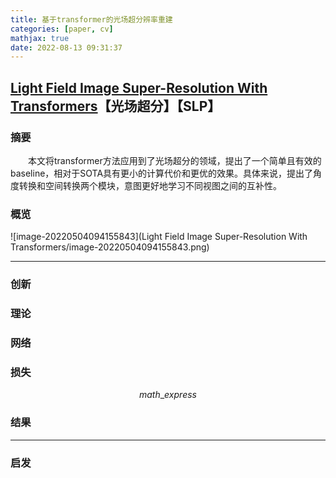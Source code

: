 ```yaml
---
title: 基于transformer的光场超分辨率重建
categories: [paper, cv]
mathjax: true
date: 2022-08-13 09:31:37
---
```


## [Light Field Image Super-Resolution With Transformers](https://ieeexplore.ieee.org/stamp/stamp.jsp?tp=&arnumber=9695363)【光场超分】【SLP】

### 摘要

&emsp;&emsp;本文将transformer方法应用到了光场超分的领域，提出了一个简单且有效的baseline，相对于SOTA具有更小的计算代价和更优的效果。具体来说，提出了角度转换和空间转换两个模块，意图更好地学习不同视图之间的互补性。

### 概览

![image-20220504094155843](Light Field Image Super-Resolution With Transformers/image-20220504094155843.png)

<!-- more -->

----

### 创新



### 理论



### 网络

### 损失

$$
math\_express
$$

### 结果

----

### 启发



